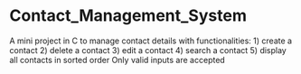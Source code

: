 # Contact_Management_System
A mini project in C to manage contact details with functionalities:
    1) create a contact
    2) delete a contact
    3) edit a contact
    4) search a contact
    5) display all contacts in sorted order
Only valid inputs are accepted
